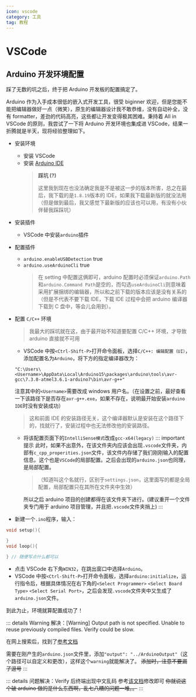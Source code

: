 ```yaml
---
icon: vscode
category: 工具
tag: 教程
---
```


# VSCode

## Arduino 开发环境配置

踩了无数的坑之后，终于把 Arduino 开发板的配置搞定了。

Arduino 作为入手成本很低的嵌入式开发工具，很受 biginner 欢迎，但是您能不能把编辑器做好一点（微笑），原生的编辑器设计我不敢恭维，没有自动补全，没有 formatter，差劲的代码高亮，这些都让开发变得极其困难。秉持着 All in VSCode 的原则，我尝试了一下将 Arduino 开发环境也集成进 VSCode，结果一折腾就是半天，现将经验整理如下。

- 安装环境
  - 安装 VSCode
  - 安装 [Arduino IDE](https://www.arduino.cc/en/software)
    > **踩坑 (?)**
    >
    > 这里我到现在也没法确定我是不是被这一步的版本所害，总之在最后，我下载的是`1.8.19`版本的 IDE，如果我下载最新版的就没法用（但是做到最后，我又感觉下最新版的应该也可以用，有没有小伙伴替我踩踩坑）
- 安装插件
  - VSCode 中安装`arduino`插件
- 配置插件
  - `arduino.enableUSBDetection` true
  - `arduino.useArduinoCli` true
    > 在 setting 中配置这俩即可，arduino 配置时必须保证`arduino.Path`和`arduino.Command Path`是空的，而勾选`useArduinoCli`则意味着采用扩展捆绑的编辑器，所以和之前下载的版本应该是没有关系的（但是不代表不要下载 IDE，下载 IDE 过程中会把 arduino 编译器下载到 C 盘中，等会儿会用到）。
- 配置 `C/C++` 环境

  > 我最大的踩坑就在这，由于最开始不知道要配置 C/C++ 环境，才导致 arduino 直接就不可用

  - VSCode 中按`<Ctrl-Shift-P>`打开命令面板，选择`C/C++: 编辑配置（UI）`，添加配置名为`Arduino`，将下方的指定编译器改为：

  ```
  "C:\Users\<Username>\AppData\Local\Arduino15\packages\arduino\tools\avr-gcc\7.3.0-atmel3.6.1-arduino7\bin\avr-g++"
  ```

  注意其中的`<Username>`需要改成 windows 用户名。（在设置之前，最好查看一下该路径下是否存在`avr-g++.exe`，如果不存在，说明最开始安装`arduino IDE`时没有安装成功）

  > 这和前面 IDE 的安装路径无关，这个编译器默认是安装在这个路径下的，找就行了，安装过程中也无法修改他的安装路径。

  - 将该配置页面下的`IntelliSense模式`改成`gcc-x64(legacy)`
    ::: important 提示
    此时，如果不出意外，在该文件夹内应该会出现`.vscode`文件夹，内部有`c_cpp_properities.json`文件，该文件内存储了我们刚刚输入的配置信息。这个也是`VSCode`的局部配置。之后会出现的`arduino.json`也同理，是局部配置。

    > （知道叫这个名就行，区别于`settings.json`，这里面写的都是全局配置，局部配置只在其所在文件夹中生效）

    所以之后 arduino 项目的创建都得在该文件夹下进行。(建议重开一个文件夹专门用于 arduino 项目管理，并且把`.vscode`文件夹捎上)
    :::

- 新建一个`.ino`程序，输入：

```c++
void setup(){

}
void loop(){

} // 随便写点什么都可以

```

- 点击 VSCode 右下角`WIN32`，在跳出窗口中选择`Arduino`。
- VSCode 中按`<Ctrl-Shift-P>`打开命令面板，选择`arduino:initialize`，运行指令后，根据具体情况在右下角的`<Select Programmer>` `<Select Board Type>` `<Select Serial Port>`，之后会发现`.vscode`文件夹中又生成了`arduino.json`文件。

到此为止，环境就算配置成功了！

::: details Warning 解决：[Warning] Output path is not specified. Unable to reuse previously compiled files. Verify could be slow.

在网上搜索后，找到了[参考文档](https://arduino.stackexchange.com/questions/45347/warning-when-verifying-sketch-with-vs-code)

需要在刚产生的`arduino.json`文件里，添加`"output": "../ArduinoOutput"`（这个路径可以自定义和更改），这样这个`warning`就能解决了。 ~~添加时，注意不要漏了逗号~~
:::

::: details 问题解决：Verify 后终端出现中文乱码
参考[该文档](https://blog.csdn.net/weixin_42225355/article/details/104906950)修改即可 ~~你就说这个破 arduino 做的是什么东西啊，乱七八糟的问题一堆。。~~
:::
